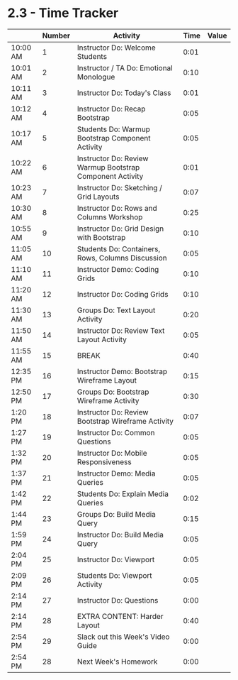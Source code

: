 # 2.3 - Time Tracker

|          | Number | Activity                                                  | Time | Value |
| -------- | ------ | --------------------------------------------------------- | ---- | ----- |
| 10:00 AM | 1      | Instructor Do: Welcome Students                           | 0:01 |       |
| 10:01 AM | 2      | Instructor / TA Do: Emotional Monologue                   | 0:10 |       |
| 10:11 AM | 3      | Instructor Do: Today's Class                              | 0:01 |       |
| 10:12 AM | 4      | Instructor Do: Recap Bootstrap                            | 0:05 |       |
| 10:17 AM | 5      | Students Do: Warmup Bootstrap Component Activity          | 0:05 |       |
| 10:22 AM | 6      | Instructor Do: Review Warmup Bootstrap Component Activity | 0:01 |       |
| 10:23 AM | 7      | Instructor Do: Sketching / Grid Layouts                   | 0:07 |       |
| 10:30 AM | 8      | Instructor Do: Rows and Columns Workshop                  | 0:25 |       |
| 10:55 AM | 9      | Instructor Do: Grid Design with Bootstrap                 | 0:10 |       |
| 11:05 AM | 10     | Students Do: Containers, Rows, Columns Discussion         | 0:05 |       |
| 11:10 AM | 11     | Instructor Demo: Coding Grids                             | 0:10 |       |
| 11:20 AM | 12     | Instructor Do: Coding Grids                               | 0:10 |       |
| 11:30 AM | 13     | Groups Do: Text Layout Activity                           | 0:20 |       |
| 11:50 AM | 14     | Instructor Do: Review Text Layout Activity                | 0:05 |       |
| 11:55 AM | 15     | BREAK                                                     | 0:40 |       |
| 12:35 PM | 16     | Instructor Demo: Bootstrap Wireframe Layout               | 0:15 |       |
| 12:50 PM | 17     | Groups Do: Bootstrap Wireframe Activity                   | 0:30 |       |
| 1:20 PM  | 18     | Instructor Do: Review Bootstrap Wireframe Activity        | 0:07 |       |
| 1:27 PM  | 19     | Instructor Do: Common Questions                           | 0:05 |       |
| 1:32 PM  | 20     | Instructor Do: Mobile Responsiveness                      | 0:05 |       |
| 1:37 PM  | 21     | Instructor Demo: Media Queries                            | 0:05 |       |
| 1:42 PM  | 22     | Students Do: Explain Media Queries                        | 0:02 |       |
| 1:44 PM  | 23     | Groups Do: Build Media Query                              | 0:15 |       |
| 1:59 PM  | 24     | Instructor Do: Build Media Query                          | 0:05 |       |
| 2:04 PM  | 25     | Instructor Do: Viewport                                   | 0:05 |       |
| 2:09 PM  | 26     | Students Do: Viewport Activity                            | 0:05 |       |
| 2:14 PM  | 27     | Instructor Do: Questions                                  | 0:00 |       |
| 2:14 PM  | 28     | EXTRA CONTENT: Harder Layout                              | 0:40 |       |
| 2:54 PM  | 29     | Slack out this Week's Video Guide                         | 0:00 |       |
| 2:54 PM  | 28     | Next Week's Homework                                      | 0:00 |       |
